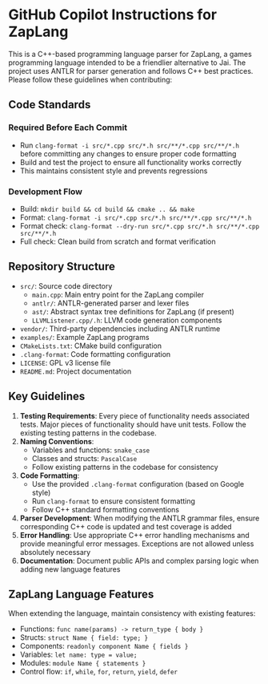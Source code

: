 # GitHub Copilot Instructions for ZapLang

This is a C++-based programming language parser for ZapLang, a games programming language intended to be a friendlier alternative to Jai. The project uses ANTLR for parser generation and follows C++ best practices. Please follow these guidelines when contributing:

## Code Standards

### Required Before Each Commit
- Run `clang-format -i src/*.cpp src/*.h src/**/*.cpp src/**/*.h` before committing any changes to ensure proper code formatting
- Build and test the project to ensure all functionality works correctly
- This maintains consistent style and prevents regressions

### Development Flow
- Build: `mkdir build && cd build && cmake .. && make`
- Format: `clang-format -i src/*.cpp src/*.h src/**/*.cpp src/**/*.h`
- Format check: `clang-format --dry-run src/*.cpp src/*.h src/**/*.cpp src/**/*.h`
- Full check: Clean build from scratch and format verification

## Repository Structure
- `src/`: Source code directory
  - `main.cpp`: Main entry point for the ZapLang compiler
  - `antlr/`: ANTLR-generated parser and lexer files
  - `ast/`: Abstract syntax tree definitions for ZapLang (if present)
  - `LLVMListener.cpp/.h`: LLVM code generation components
- `vendor/`: Third-party dependencies including ANTLR runtime
- `examples/`: Example ZapLang programs
- `CMakeLists.txt`: CMake build configuration
- `.clang-format`: Code formatting configuration
- `LICENSE`: GPL v3 license file
- `README.md`: Project documentation

## Key Guidelines
1. **Testing Requirements**: Every piece of functionality needs associated tests. Major pieces of functionality should have unit tests. Follow the existing testing patterns in the codebase.
2. **Naming Conventions**: 
   - Variables and functions: `snake_case`
   - Classes and structs: `PascalCase` 
   - Follow existing patterns in the codebase for consistency
3. **Code Formatting**:
   - Use the provided `.clang-format` configuration (based on Google style)
   - Run `clang-format` to ensure consistent formatting
   - Follow C++ standard formatting conventions
4. **Parser Development**: When modifying the ANTLR grammar files, ensure corresponding C++ code is updated and test coverage is added
5. **Error Handling**: Use appropriate C++ error handling mechanisms and provide meaningful error messages. Exceptions are not allowed unless absolutely necessary
6. **Documentation**: Document public APIs and complex parsing logic when adding new language features

## ZapLang Language Features
When extending the language, maintain consistency with existing features:
- Functions: `func name(params) -> return_type { body }`
- Structs: `struct Name { field: type; }`
- Components: `readonly component Name { fields }`
- Variables: `let name: type = value;`
- Modules: `module Name { statements }`
- Control flow: `if`, `while`, `for`, `return`, `yield`, `defer`

